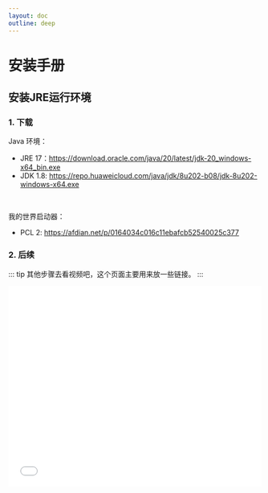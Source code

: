 ```yaml
---
layout: doc
outline: deep
---
```

# 安装手册

## 安装JRE运行环境

### 1. 下载
Java 环境：
<br/>
  - JRE 17：https://download.oracle.com/java/20/latest/jdk-20_windows-x64_bin.exe
  - JDK 1.8: https://repo.huaweicloud.com/java/jdk/8u202-b08/jdk-8u202-windows-x64.exe
<br/>

我的世界启动器：
<br>
  - PCL 2: https://afdian.net/p/0164034c016c11ebafcb52540025c377


### 2. 后续
::: tip
其他步骤去看视频吧，这个页面主要用来放一些链接。
:::

<iframe src="//player.bilibili.com/player.html?aid=763305988&bvid=BV1o64y187GJ&cid=423437761&page=1&autoplay=0" scrolling="no" border="0" frameborder="no" framespacing="0" allowfullscreen="true" width="100%" height="400px"></iframe>